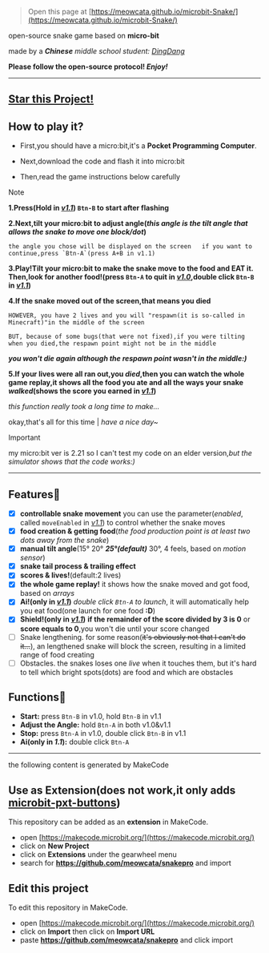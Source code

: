 
> Open this page at [https://meowcata.github.io/microbit-Snake/](https://meowcata.github.io/microbit-Snake/)

open-source snake game based on **micro-bit**

made by a ***Chinese** middle school student: [DingDang](https://github.com/MeowCata)*

**Please follow the open-source protocol! *Enjoy!***

---
[Star this Project!](https://github.com/MeowCata/microbit-Snake#star)
---

## How to play it?
* First,you should have a micro:bit,it's a **Pocket Programming Computer**.

* Next,download the code and flash it into micro:bit

* Then,read the game instructions below carefully
> [!NOTE]
> **1.Press(Hold in [*v1.1*](https://github.com/MeowCata/microbit-Snake/releases/tag/v1.1)) `Btn-B` to start after flashing**
> 
> **2.Next,tilt your micro:bit to adjust angle(*this angle is the tilt angle that allows the snake to move one block/dot*)**
>
>     the angle you chose will be displayed on the screen   if you want to continue,press `Btn-A`(press A+B in v1.1)
> 
> **3.Play!Tilt your micro:bit to make the snake move to the food and **EAT it**. Then,look for another food!(press `Btn-A` to quit in [*v1.0*](https://github.com/MeowCata/microbit-Snake/releases/tag/v1.0),double click `Btn-B` in [*v1.1*](https://github.com/MeowCata/microbit-Snake/releases/tag/v1.1))**
>
> **4.If the snake moved out of the screen,that means you died**
> 
>     HOWEVER, you have 2 lives and you will "respawn(it is so-called in Minecraft)"in the middle of the screen
> 
>     BUT, because of some bugs(that were not fixed),if you were tilting when you died,the respawn point might not be in the middle
> ***you won't die again although the respawn point wasn't in the middle:)***
> 
>**5.If your lives were all ran out,you *died*,then you can watch the whole game replay,it shows all the food you ate and all the ways your snake *walked*(shows the score you earned in [*v1.1*](https://github.com/MeowCata/microbit-Snake/releases/tag/v1.1))**
> 
> *this function really took a long time to make...*
>
> okay,that's all for this time | *have a nice day~*

> [!IMPORTANT]
> my micro:bit ver is 2.21 so I can't test my code on an elder version,*but the simulator shows that the code works:)*

---

## Features🎇
- [x] **controllable snake movement** you can use the parameter(*enabled*, called `moveEnabled` in [*v1.1*](https://github.com/MeowCata/microbit-Snake/releases/tag/v1.1)) to control whether the snake moves
- [x] **food creation & getting food**(*the food production point is at least two dots away from the snake*)
- [x] **manual tilt angle**(15° 20° ***25°(default)*** 30°, 4 feels, based on *motion sensor*)
- [x] **snake tail process & trailing effect**
- [x] **scores & lives!**(default:2 lives)
- [x] **the whole game replay!** it shows how the snake moved and got food, based on *arrays*
- [x] **Ai!(only in [*v1.1*](https://github.com/MeowCata/microbit-Snake/releases/tag/v1.1))** *double click `Btn-A` to launch*, it will automatically help you eat food(one launch for one food **:D**)
- [x] **Shield!(only in [*v1.1*](https://github.com/MeowCata/microbit-Snake/releases/tag/v1.1))** **if the remainder of the score divided by 3 is 0** or **score equals to 0**,you won't die until your score changed
- [ ] Snake lengthening. for some reason(~~it's obviously not that I can't do it...~~), an lengthened snake will block the screen, resulting in a limited range of food creating
- [ ] Obstacles. the snakes loses one *live* when it touches them, but it's hard to tell which bright spots(dots) are food and which are obstacles

## Functions🎲
* **Start:** press `Btn-B` in v1.0, hold `Btn-B` in v1.1
* **Adjust the Angle:** hold `Btn-A` in both v1.0&v1.1
* **Stop:** press `Btn-A` in v1.0, double click `Btn-B` in v1.1
* **Ai(only in *1.1*):** double click `Btn-A`

***
the following content is generated by MakeCode

## Use as Extension(does not work,it only adds [microbit-pxt-buttons](https://github.com/bsiever/microbit-pxt-clicks))

This repository can be added as an **extension** in MakeCode.

* open [https://makecode.microbit.org/](https://makecode.microbit.org/)
* click on **New Project**
* click on **Extensions** under the gearwheel menu
* search for **https://github.com/meowcata/snakepro** and import

## Edit this project

To edit this repository in MakeCode.

* open [https://makecode.microbit.org/](https://makecode.microbit.org/)
* click on **Import** then click on **Import URL**
* paste **https://github.com/meowcata/snakepro** and click import
